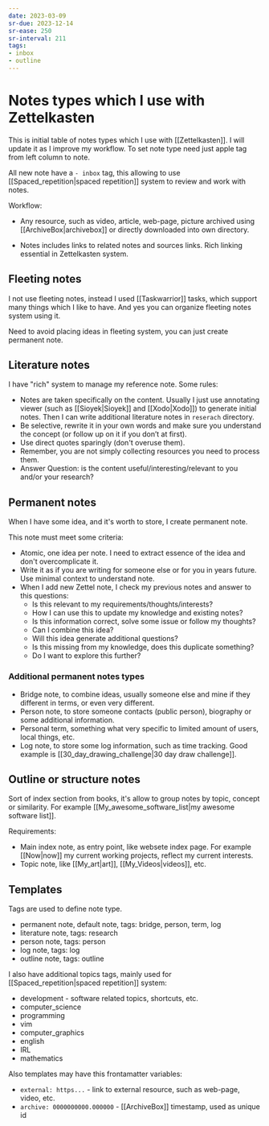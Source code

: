 ```yaml
---
date: 2023-03-09
sr-due: 2023-12-14
sr-ease: 250
sr-interval: 211
tags:
- inbox
- outline
---
```


# Notes types which I use with Zettelkasten

This is initial table of notes types which I use with [[Zettelkasten]]. I will
update it as I improve my workflow. To set note type need just apple tag from
left column to note.

All new note have a `- inbox` tag, this allowing to use
[[Spaced_repetition|spaced repetition]] system to review and work with notes.

Workflow:

- Any resource, such as video, article, web-page, picture archived using
[[ArchiveBox|archivebox]] or directly downloaded into own directory.

 - Notes includes links to related notes and sources links. Rich linking
 essential in Zettelkasten system.

## Fleeting notes

I not use fleeting notes, instead I used [[Taskwarrior]] tasks, which
support many things which I like to have. And yes you can organize fleeting
notes system using it.

Need to avoid placing ideas in fleeting system, you can just create permanent
note.

## Literature notes

I have "rich" system to manage my reference note. Some rules:
- Notes are taken specifically on the content. Usually I just use annotating
viewer (such as [[Sioyek|Sioyek]] and [[Xodo|Xodo]]) to
generate initial notes. Then I can write additional literature notes in
`reserach` directory.
- Be selective, rewrite it in your own words and make sure you understand the
concept (or follow up on it if you don’t at first).
- Use direct quotes sparingly (don't overuse them).
- Remember, you are not simply collecting resources you need to process them.
- Answer Question: is the content useful/interesting/relevant to you and/or your
research?

## Permanent notes

When I have some idea, and it's worth to store, I create permanent note.

This note must meet some criteria:
- Atomic, one idea per note. I need to extract essence of the idea and don't
overcomplicate it.
- Write it as if you are writing for someone else or for you in years future.
Use minimal context to understand note.
- When I add new Zettel note, I check my previous notes and answer to this
questions:
    * Is this relevant to my requirements/thoughts/interests?
    * How I can use this to update my knowledge and existing notes?
    * Is this information correct, solve some issue or follow my thoughts?
    * Can I combine this idea?
    * Will this idea generate additional questions?
    * Is this missing from my knowledge, does this duplicate something?
    * Do I want to explore this further?

### Additional permanent notes types

- Bridge note, to combine ideas, usually someone else and mine if they different
  in terms, or even very different.
- Person note, to store someone contacts (public person), biography or some
additional information.
- Personal term, something what very specific to limited amount of users, local
  things, etc.
- Log note, to store some log information, such as time tracking. Good example
is [[30_day_drawing_challenge|30 day draw challenge]].

## Outline or structure notes

Sort of index section from books, it's allow to group notes by topic, concept or
similarity. For example [[My_awesome_software_list|my awesome software list]].

Requirements:
- Main index note, as entry point, like websete index page. For example
[[Now|now]] my current working projects, reflect my current interests.
- Topic note, like [[My_art|art]], [[My_Videos|videos]], etc.

## Templates

Tags are used to define note type.

- permanent note, default note, tags: bridge, person, term, log
- literature note, tags: research
- person note, tags: person
- log note, tags: log
- outline note, tags: outline

I also have additional topics tags, mainly used for
[[Spaced_repetition|spaced repetition]] system:
- development - software related topics, shortcuts, etc.
- computer_science
- programming
- vim
- computer_graphics
- english
- IRL
- mathematics

Also templates may have this frontamatter variables:
- `external: https...` - link to external resource, such as web-page, video, etc.
- `archive: 0000000000.000000` - [[ArchiveBox]] timestamp, used as unique id
